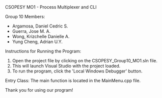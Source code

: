 CSOPESY MO1 - Process Multiplexer and CLI

Group 10 Members:
- Argamosa, Daniel Cedric S.
- Guerra, Jose M. A.
- Wong, Krizchelle Danielle A.
- Yung Cheng, Adrian U.Y.

Instructions for Running the Program:

1. Open the project file by clicking on the CSOPESY_Group10_MO1.sln file.
2. This will launch Visual Studio with the project loaded.
3. To run the program, click the 'Local Windows Debugger' button.

Entry Class:
The main function is located in the MainMenu.cpp file.

Thank you for using our program!